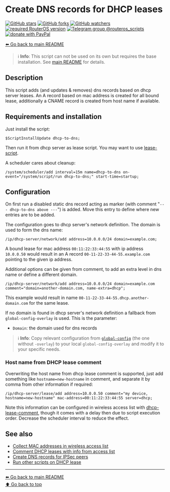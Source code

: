 Create DNS records for DHCP leases
==================================

[![GitHub stars](https://img.shields.io/github/stars/eworm-de/routeros-scripts?logo=GitHub&style=flat&color=red)](https://github.com/eworm-de/routeros-scripts/stargazers)
[![GitHub forks](https://img.shields.io/github/forks/eworm-de/routeros-scripts?logo=GitHub&style=flat&color=green)](https://github.com/eworm-de/routeros-scripts/network)
[![GitHub watchers](https://img.shields.io/github/watchers/eworm-de/routeros-scripts?logo=GitHub&style=flat&color=blue)](https://github.com/eworm-de/routeros-scripts/watchers)
[![required RouterOS version](https://img.shields.io/badge/RouterOS-7.16-yellow?style=flat)](https://mikrotik.com/download/changelogs/)
[![Telegram group @routeros_scripts](https://img.shields.io/badge/Telegram-%40routeros__scripts-%2326A5E4?logo=telegram&style=flat)](https://t.me/routeros_scripts)
[![donate with PayPal](https://img.shields.io/badge/Like_it%3F-Donate!-orange?logo=githubsponsors&logoColor=orange&style=flat)](https://www.paypal.com/cgi-bin/webscr?cmd=_s-xclick&hosted_button_id=A4ZXBD6YS2W8J)

[⬅️ Go back to main README](../README.md)

> ℹ️ **Info**: This script can not be used on its own but requires the base
> installation. See [main README](../README.md) for details.

Description
-----------

This script adds (and updates & removes) dns records based on dhcp server
leases. An A record based on mac address is created for all bound lease,
additionally a CNAME record is created from host name if available.

Requirements and installation
-----------------------------

Just install the script:

    $ScriptInstallUpdate dhcp-to-dns;

Then run it from dhcp server as lease script. You may want to use
[lease-script](lease-script.md).

A scheduler cares about cleanup:

    /system/scheduler/add interval=15m name=dhcp-to-dns on-event="/system/script/run dhcp-to-dns;" start-time=startup;

Configuration
-------------

On first run a disabled static dns record acting as marker (with comment
"`--- dhcp-to-dns above ---`") is added. Move this entry to define where new
entries are to be added.

The configuration goes to dhcp server's network definition. The domain is
used to form the dns name:

    /ip/dhcp-server/network/add address=10.0.0.0/24 domain=example.com;

A bound lease for mac address `00:11:22:33:44:55` with ip address
`10.0.0.50` would result in an A record `00-11-22-33-44-55.example.com`
pointing to the given ip address.

Additional options can be given from comment, to add an extra level in
dns name or define a different domain.

    /ip/dhcp-server/network/add address=10.0.0.0/24 domain=example.com comment="domain=another-domain.com, name-extra=dhcp";

This example would result in name `00-11-22-33-44-55.dhcp.another-domain.com`
for the same lease.

If no domain is found in dhcp server's network definition a fallback from
`global-config-overlay` is used. This is the parameter:

* `Domain`: the domain used for dns records

> ℹ️ **Info**: Copy relevant configuration from
> [`global-config`](../global-config.rsc) (the one without `-overlay`) to
> your local `global-config-overlay` and modify it to your specific needs.

### Host name from DHCP lease comment

Overwriting the host name from dhcp lease comment is supported, just add
something like `hostname=new-hostname` in comment, and separate it by comma
from other information if required:

    /ip/dhcp-server/lease/add address=10.0.0.50 comment="my device, hostname=new-hostname" mac-address=00:11:22:33:44:55 server=dhcp;

Note this information can be configured in wireless access list with
[dhcp-lease-comment](dhcp-lease-comment.md), though it comes with a delay
then due to script execution order. Decrease the scheduler interval to
reduce the effect.

See also
--------

* [Collect MAC addresses in wireless access list](collect-wireless-mac.md)
* [Comment DHCP leases with info from access list](dhcp-lease-comment.md)
* [Create DNS records for IPSec peers](ipsec-to-dns.md)
* [Run other scripts on DHCP lease](lease-script.md)

---
[⬅️ Go back to main README](../README.md)  
[⬆️ Go back to top](#top)
